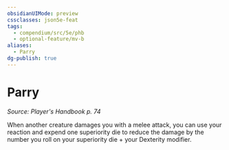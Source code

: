```yaml
---
obsidianUIMode: preview
cssclasses: json5e-feat
tags:
  - compendium/src/5e/phb
  - optional-feature/mv-b
aliases:
  - Parry
dg-publish: true
---
```

# Parry
*Source: Player's Handbook p. 74*  

When another creature damages you with a melee attack, you can use your reaction and expend one superiority die to reduce the damage by the number you roll on your superiority die + your Dexterity modifier.